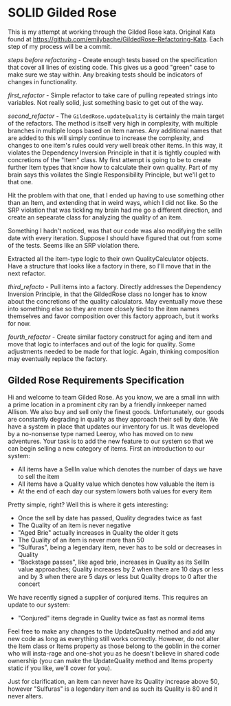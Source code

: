 # SOLID Gilded Rose

This is my attempt at working through the Gilded Rose kata. Original Kata found at
https://github.com/emilybache/GildedRose-Refactoring-Kata. Each step of my process will be a commit.

*steps before refactoring* - Create enough tests based on the specification that cover all lines of
existing code. This gives us a good "green" case to make sure we stay within. Any breaking tests should
be indicators of changes in functionality.

*first_refactor* - Simple refactor to take care of pulling repeated strings into variables. Not really
solid, just something basic to get out of the way.

*second_refactor* - The `GildedRose.updateQuality` is certainly the main target of the refactors. The method
is itself very high in complexity, with multiple branches in multiple loops based on item names. Any additional
names that are added to this will simply continue to increase the complexity, and changes to one item's rules
could very well break other items. In this way, it violates the Dependency Inversion Principle in that it is
tightly coupled with concretions of the "Item" class. My first attempt is going to be to create further Item
types that know how to calculate their own quality. Part of my brain says this voilates the Single Responsibility
Principle, but we'll get to that one.

Hit the problem with that one, that I ended up having to use something other than an Item, and extending that in
weird ways, which I did not like. So the SRP violation that was tickling my brain had me go a different direction,
and create an sepearate class for analyzing the quality of an item.

Something I hadn't noticed, was that our code was also modifying the sellIn date with every iteration. Suppose I
should have figured that out from some of the tests. Seems like an SRP violation there.

Extracted all the item-type logic to their own QualityCalculator objects. Have a structure that looks like a factory
in there, so I'll move that in the next refactor.

*third_refacto* - Pull items into a factory. Directly addresses the Dependency Inversion Principle, in that the
GildedRose class no longer has to know about the concretions of the quality calculators. May eventually move these
into something else so they are more closely tied to the item names themselves and favor composition over this
factory approach, but it works for now.

*fourth_refactor* - Create similar factory construct for aging and item and move that logic to interfaces and out
of the logic for quality. Some adjustments needed to be made for that logic. Again, thinking composition may eventually
replace the factory.

## Gilded Rose Requirements Specification

Hi and welcome to team Gilded Rose. As you know, we are a small inn with a prime location in a
prominent city ran by a friendly innkeeper named Allison. We also buy and sell only the finest goods.
Unfortunately, our goods are constantly degrading in quality as they approach their sell by date. We
have a system in place that updates our inventory for us. It was developed by a no-nonsense type named
Leeroy, who has moved on to new adventures. Your task is to add the new feature to our system so that
we can begin selling a new category of items. First an introduction to our system:

- All items have a SellIn value which denotes the number of days we have to sell the item
- All items have a Quality value which denotes how valuable the item is
- At the end of each day our system lowers both values for every item

Pretty simple, right? Well this is where it gets interesting:

- Once the sell by date has passed, Quality degrades twice as fast
- The Quality of an item is never negative
- "Aged Brie" actually increases in Quality the older it gets
- The Quality of an item is never more than 50
- "Sulfuras", being a legendary item, never has to be sold or decreases in Quality
- "Backstage passes", like aged brie, increases in Quality as its SellIn value approaches;
Quality increases by 2 when there are 10 days or less and by 3 when there are 5 days or less but
Quality drops to 0 after the concert

We have recently signed a supplier of conjured items. This requires an update to our system:

- "Conjured" items degrade in Quality twice as fast as normal items

Feel free to make any changes to the UpdateQuality method and add any new code as long as everything
still works correctly. However, do not alter the Item class or Items property as those belong to the
goblin in the corner who will insta-rage and one-shot you as he doesn't believe in shared code
ownership (you can make the UpdateQuality method and Items property static if you like, we'll cover
for you).

Just for clarification, an item can never have its Quality increase above 50, however "Sulfuras" is a
legendary item and as such its Quality is 80 and it never alters.
